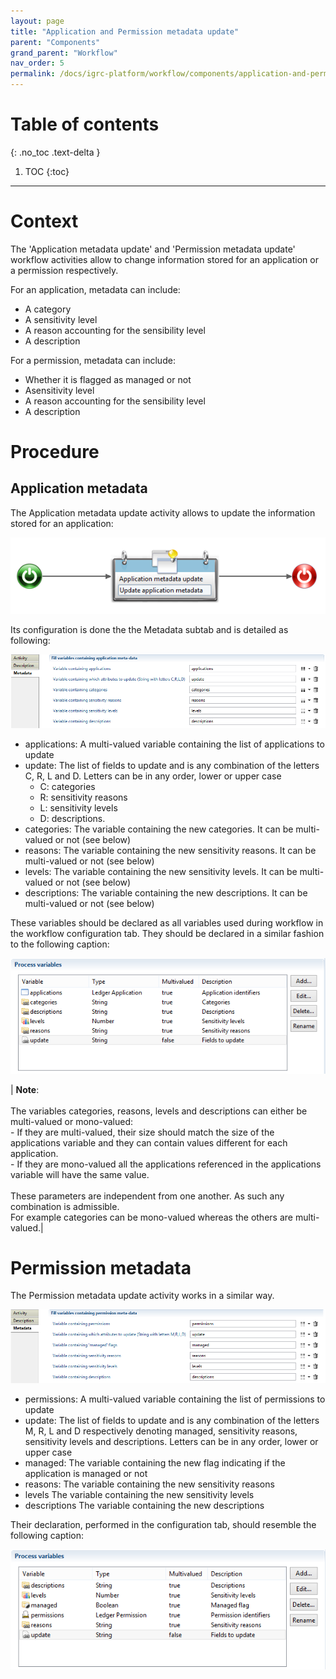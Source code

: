 ```yaml
---
layout: page
title: "Application and Permission metadata update"
parent: "Components"
grand_parent: "Workflow"
nav_order: 5
permalink: /docs/igrc-platform/workflow/components/application-and-permission-metadata-update/
---
```


# Table of contents
{: .no_toc .text-delta }

1. TOC
{:toc}
---

# Context

The 'Application metadata update' and 'Permission metadata update' workflow activities allow to change information stored for an application or a permission respectively.   

For an application, metadata can include:    

- A category
- A sensitivity level  
- A reason accounting for the sensibility level
- A description

For a permission, metadata can include:    

- Whether it is flagged as managed or not
- Asensitivity level  
- A reason accounting for the sensibility level
- A description

# Procedure

## Application metadata

The Application metadata update activity allows to update the information stored for an application:     

![ Application metadata](../images/04-01.png " Application metadata")      

Its configuration is done the the Metadata subtab and is detailed as following:    

![Metadata](../images/04-02.png "Metadata")        

- applications: A multi-valued variable containing the list of applications to update  
- update: The list of fields to update and is any combination of the letters C, R, L and D. Letters can be in any order, lower or upper case
  - C: categories
  - R: sensitivity reasons
  - L: sensitivity levels
  - D: descriptions.
- categories: The variable containing the new categories. It can be multi-valued or not (see below)
- reasons: The variable containing the new sensitivity reasons. It can be multi-valued or not (see below)
- levels: The variable containing the new sensitivity levels. It can be multi-valued or not (see below)
- descriptions: The variable containing the new descriptions. It can be multi-valued or not (see below)   

These variables should be declared as all variables used during workflow in the workflow configuration tab. They should be declared in a similar fashion to the following caption:    

![Process variable](../images/04-05.png "Process variable")      

| **Note**: <br><br>  The variables categories, reasons, levels and descriptions can either be multi-valued or mono-valued:<br> - If they are multi-valued, their size should match the size of the applications variable and they can contain values different for each application.<br> - If they are mono-valued all the applications referenced in the applications variable will have the same value.<br><br> These parameters are independent from one another. As such any combination is admissible.<br> For example categories can be mono-valued whereas the others are multi-valued.|

# Permission metadata

The Permission metadata update activity works in a similar way.   

![Permission metadata](../images/04-04.png "Permission metadata")      

- permissions: A multi-valued variable containing the list of permissions to update  
- update: The list of fields to update and is any combination of the letters M, R, L and D respectively denoting managed, sensitivity reasons, sensitivity levels and descriptions. Letters can be in any order, lower or upper case
- managed: The variable containing the new flag indicating if the application is managed or not
- reasons: The variable containing the new sensitivity reasons
- levels The variable containing the new sensitivity levels
- descriptions The variable containing the new descriptions    

Their declaration, performed in the configuration tab, should resemble the following caption:  

![Permission metadata](../images/04-06.png "Permission metadata")      
